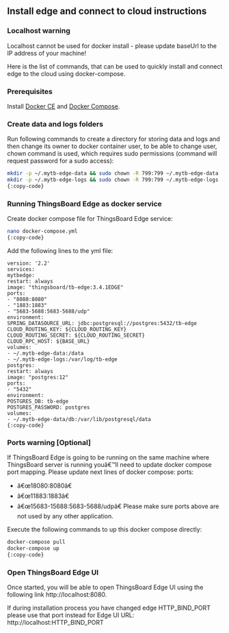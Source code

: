 ## Install edge and connect to cloud instructions

### Localhost warning

Localhost cannot be used for docker install - please update baseUrl to the IP address of your machine!

Here is the list of commands, that can be used to quickly install and connect edge to the cloud using docker-compose.

### Prerequisites

Install <a href="https://docs.docker.com/engine/install/" target="_blank"> Docker CE</a> and <a href="https://docs.docker.com/compose/install/" target="_blank"> Docker Compose</a>.

### Create data and logs folders

Run following commands to create a directory for storing data and logs and then change its owner to docker container user, to be able to change user, chown command is used, which requires sudo permissions (command will request password for a sudo access):

```bash
mkdir -p ~/.mytb-edge-data && sudo chown -R 799:799 ~/.mytb-edge-data
mkdir -p ~/.mytb-edge-logs && sudo chown -R 799:799 ~/.mytb-edge-logs
{:copy-code}
```

### Running ThingsBoard Edge as docker service

Create docker compose file for ThingsBoard Edge service:

```bash
nano docker-compose.yml
{:copy-code}
```

Add the following lines to the yml file:

```
version: '2.2'
services:
mytbedge:
restart: always
image: "thingsboard/tb-edge:3.4.1EDGE"
ports:
- "8080:8080"
- "1883:1883"
- "5683-5688:5683-5688/udp"
environment:
SPRING_DATASOURCE_URL: jdbc:postgresql://postgres:5432/tb-edge
CLOUD_ROUTING_KEY: ${CLOUD_ROUTING_KEY}
CLOUD_ROUTING_SECRET: ${CLOUD_ROUTING_SECRET}
CLOUD_RPC_HOST: ${BASE_URL}
volumes:
- ~/.mytb-edge-data:/data
- ~/.mytb-edge-logs:/var/log/tb-edge
postgres:
restart: always
image: "postgres:12"
ports:
- "5432"
environment:
POSTGRES_DB: tb-edge
POSTGRES_PASSWORD: postgres
volumes:
- ~/.mytb-edge-data/db:/var/lib/postgresql/data
{:copy-code}
```

### Ports warning [Optional]
If ThingsBoard Edge is going to be running on the same machine where ThingsBoard server is running youâ€™ll need to update docker compose port mapping.
Please update next lines of docker compose:
ports:
- â€œ18080:8080â€
- â€œ11883:1883â€
- â€œ15683-15688:5683-5688/udpâ€
  Please make sure ports above are not used by any other application.


Execute the following commands to up this docker compose directly:

```bash
docker-compose pull
docker-compose up
{:copy-code}
```

### Open ThingsBoard Edge UI

Once started, you will be able to open ThingsBoard Edge UI using the following link http://localhost:8080.

If during installation process you have changed edge HTTP_BIND_PORT please use that port instead for Edge UI URL:
http://localhost:HTTP_BIND_PORT
